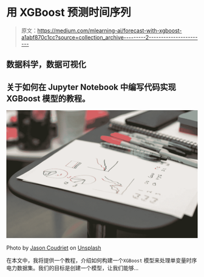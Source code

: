 # 用 XGBoost 预测时间序列

> 原文：<https://medium.com/mlearning-ai/forecast-with-xgboost-a1abf870c1cc?source=collection_archive---------2----------------------->

## 数据科学，数据可视化

## 关于如何在 Jupyter Notebook 中编写代码实现 XGBoost 模型的教程。

![](img/3fa812b37de15a4d66a80f33b2774ba9.png)

Photo by [Jason Coudriet](https://unsplash.com/@jcoudriet?utm_source=unsplash&utm_medium=referral&utm_content=creditCopyText) on [Unsplash](https://unsplash.com/s/photos/charts?utm_source=unsplash&utm_medium=referral&utm_content=creditCopyText)

在本文中，我将提供一个教程，介绍如何构建一个`XGBoost` 模型来处理单变量时序电力数据集。我们的目标是创建一个模型，让我们能够…